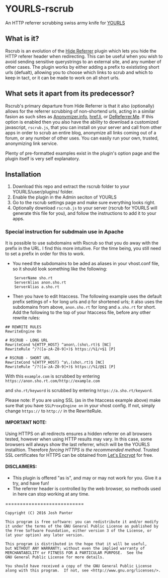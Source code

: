 # YOURLS-rscrub
An HTTP referrer scrubbing swiss army knife for [YOURLS](http://yourls.org/)

## What is it?
Rscrub is an evolution of the [Hide Referrer](https://github.com/Sire/yourls-hide-referrer) plugin which lets you hide the HTTP referer header when redirecting. This can be useful when you wish to avoid sending sensitive querystrings to an external site, and any number of other cases. The plugin works by either adding a prefix to exististing short urls (defualt), allowing you to choose which links to scrub and which to keep in tact, or it can be made to work on all short urls.
## What sets it apart from its predecessor?
Rscrub's primary departure from Hide Referrer is that it also (optionally) allows for the referrer scrubbing of non-shortend urls, acting in a similar fasion as such sites as [Anonymizer.info](https://www.anonymizer.info/), [href.li](https://href.li/), or [DeReferrer.Me](https://dereferer.me/). If this option is enabled then you also have the ability to download a customized javascript, `rscrub.js`, that you can install on your server and call from other apps in order to scrub an entire blog, anonymize all links coming out of a forum, or any number of other uses. You can easily run your own, trusted, anonymizing link service.

Plenty of pre-formatted examples exist in the plugin's option page and the plugin itself is very self explanatory. 
## Installation
1. Download this repo and extract the rscrub folder to your YOURLS/user/plugins/ folder.
2. Enable the plugin in the Admin seciton of YOURLS
3. Go to the rscrub settings page and make sure everything looks right.
4. Optionally download `rscrub.js` to your server (rscrub for YOURLS will generate this file for you), and follow the instructions to add it to your apps.

### Special instruction for subdmain use in Apache
It is possible to use subdomains with Rscrub so that you do away with the prefix in the URL. I find this more intuitive. For the time being, you still need to set a prefix in order for this to work. 

* You need the subdomains to be aded as aliases in your vhost.conf file, so it should look something like the following:
```
	ServerName sho.rt
	ServerAlias anon.sho.rt
	ServerAlias a.sho.rt
```

* Then you have to edit htaccess. The following example uses the default prefix settings of `+` for long urls and `@` for shortened urls; it also uses the subdomains from above, `anon.sho.rt` for long and `a.sho.rt` for short. Add the following to the top of your htaccess file, before any other rewrite rules:
```
## REWRITE RULES
RewriteEngine On

# RSCRUB - LONG URL
RewriteCond %{HTTP_HOST} ^anon\.(sho\.rt)$ [NC]
RewriteRule ^/?([a-zA-Z0-9]+)$ https://%1/+$1 [P]

# RSCRUB - SHORT URL
RewriteCond %{HTTP_HOST} ^a\.(sho\.rt)$ [NC]
RewriteRule ^/?([a-zA-Z0-9]+)$ https://%1/@$1 [P]
```
With this `example.com` is scrubbed by entering `https://anon.sho.rt.com/http://example.com` 

and `sho.rt/keyword` is scrubbed by entering `https://a.sho.rt/keyword`.

Please note: If you are using SSL (as in the htaccess example above) make sure that you have `SSLProxyEngine on` in your vhost config. If not, simply change `https://` to `http://` in the RewriteRule.

#### IMPORTANT NOTE: 
  Using HTTPS on all redirects ensures a hidden referrer on all browsers tested, however when using HTTP results may vary. In this case, some browsers will always show the last referrer, which will be the YOURLS installtion. Therefore _forcing HTTPS is the recommended method_. Trusted SSL certificates for HTTPS can be obtained from [Let's Encrypt](https://letsencrypt.org/) for free.
#### DISCLAIMERS:
* This plugin is offered "as is", and may or may not work for you. Give it a try, and have fun!
* The referrer header is controlled by the web browser, so methods used in here can stop working at any time.

===========================

    Copyright (C) 2016 Josh Panter

    This program is free software: you can redistribute it and/or modify
    it under the terms of the GNU General Public License as published by
    the Free Software Foundation, either version 3 of the License, or
    (at your option) any later version.

    This program is distributed in the hope that it will be useful,
    but WITHOUT ANY WARRANTY; without even the implied warranty of
    MERCHANTABILITY or FITNESS FOR A PARTICULAR PURPOSE.  See the
    GNU General Public License for more details.

    You should have received a copy of the GNU General Public License
    along with this program.  If not, see <http://www.gnu.org/licenses/>.
